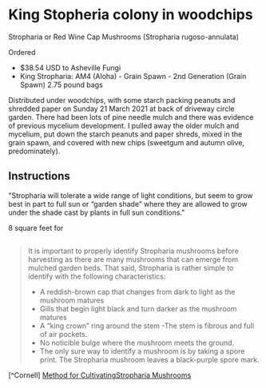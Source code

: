 # King Stopheria colony in woodchips

Stropharia or Red Wine Cap Mushrooms (Stropharia rugoso-annulata)

Ordered

* $38.54 USD to Asheville Fungi
* King Stropharia: AM4 (Aloha) - Grain Spawn - 2nd Generation (Grain Spawn) 2.75 pound bags

Distributed under woodchips, with some starch packing peanuts and shredded paper on Sunday 21 March 2021 at back of driveway circle garden. There had been lots of pine needle mulch and there was evidence of previous mycelium development. I pulled away the older mulch and mycelium, put down the starch peanuts and paper shreds, mixed in the grain spawn, and covered with new chips (sweetgum and autumn olive, predominately).

## Instructions

"Stropharia will tolerate a wide range of light conditions, but seem to grow best in part to full sun or “garden shade” where they are allowed to grow under the shade cast by plants in full sun conditions."

8 square feet for

##

> It is important to properly identify Stropharia mushrooms before harvesting as there are many mushrooms that can emerge from mulched garden beds. That said, Stropharia is rather simple to identify with the following characteristics:
> * A reddish-brown cap that changes from dark to light as the mushroom matures
> * Gills that begin light black and turn darker as the mushroom matures
> * A “king crown” ring around the stem -The stem is fibrous and full of air pockets.
> * No noticible bulge where the mushroom meets the ground.
> * The only sure way to identify a mushroom is by taking a spore print. The Stropharia mushroom leaves a black-purple spore mark.

[^Cornell] [Method for CultivatingStropharia Mushrooms](https://pepin.extension.wisc.edu/files/2019/12/Growing-Wine-Cap-Mushrooms.pdf)
